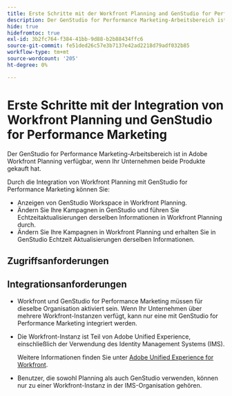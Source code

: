 ```yaml
---
title: Erste Schritte mit der Workfront Planning and GenStudio for Performance Marketing Integration
description: Der GenStudio for Performance Marketing-Arbeitsbereich ist in Adobe Workfront Planning verfügbar, wenn Ihr Unternehmen beide Produkte gekauft hat. Erfahren Sie mehr über die Grundlagen, wie Sie Ihre Workflows mithilfe dieser Integration optimieren können.
hide: true
hidefromtoc: true
exl-id: 3b2fc764-f384-41bb-9d88-b2b88434ffc6
source-git-commit: fe51ded26c57e3b7137e42ad2218d79adf032b85
workflow-type: tm+mt
source-wordcount: '205'
ht-degree: 0%

---
```


# Erste Schritte mit der Integration von Workfront Planning und GenStudio for Performance Marketing

<!--Better metadata, at publishing:
---
title: Get Started with the Workfront Planning and GenStudio for Performance Marketing Integration
description: The GenStudio for Performance Marketing workspace is available in Adobe Workfront Planning when your company has purchased both products. Learn some of the basics about how you can streamline your workflows using this integration.
feature: Workfront Planning
role: User, Admin
author: Alina
recommendations: noDisplay, noCatalog

---
-->

<!--use this article to make this one similar to it: https://experienceleague.adobe.com/en/docs/workfront/using/adobe-workfront-integrations/review-approval-integrations/wf-proof-and-genstudio-->


Der GenStudio for Performance Marketing-Arbeitsbereich ist in Adobe Workfront Planning verfügbar, wenn Ihr Unternehmen beide Produkte gekauft hat.

Durch die Integration von Workfront Planning mit GenStudio for Performance Marketing können Sie:

<!--check this list and ensure it's accurate and add/ remove some of the benefits-->

* Anzeigen von GenStudio Workspace in Workfront Planning.
* Ändern Sie Ihre Kampagnen in GenStudio und führen Sie Echtzeitaktualisierungen derselben Informationen in Workfront Planning durch.
* Ändern Sie Ihre Kampagnen in Workfront Planning und erhalten Sie in GenStudio Echtzeit Aktualisierungen derselben Informationen.

## Zugriffsanforderungen

## Integrationsanforderungen

* Workfront und GenStudio for Performance Marketing müssen für dieselbe Organisation aktiviert sein. Wenn Ihr Unternehmen über mehrere Workfront-Instanzen verfügt, kann nur eine mit GenStudio for Performance Marketing integriert werden.

* Die Workfront-Instanz ist Teil von Adobe Unified Experience, einschließlich der Verwendung des Identity Management Systems (IMS).

  Weitere Informationen finden Sie unter [Adobe Unified Experience for Workfront](/help/quicksilver/workfront-basics/navigate-workfront/workfront-navigation/adobe-unified-experience.md).

* Benutzer, die sowohl Planning als auch GenStudio verwenden, können nur zu einer Workfront-Instanz in der IMS-Organisation gehören.

<!--not sure: true for Planning? This is true for GenS and WF Proof: * The integration must be enabled in the Workfront Setup area.-->
